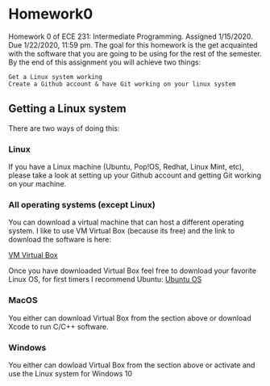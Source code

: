 # Homework0
Homework 0 of ECE 231: Intermediate Programming. Assigned 1/15/2020. Due 1/22/2020, 11:59 pm.
The goal for this homework is the get acquainted with the software that you are going to be using for the rest of the semester. By the end of this assignment you will achieve two things:

    Get a Linux system working
    Create a Github account & have Git working on your linux system
  
  
## Getting a Linux system
There are two ways of doing this:
### Linux
If you have a Linux machine (Ubuntu, Pop!OS, Redhat, Linux Mint, etc), please take a look at setting up your Github account and getting Git working on your machine.
### All operating systems (except Linux)
You can download a virtual machine that can host a different operating system. I like to use VM Virtual Box (because its free) and the link to download the software is here:

[VM Virtual Box](https://www.virtualbox.org/wiki/Downloads)

Once you have downloaded Virtual Box feel free to download your favorite Linux OS, for first timers I recommend Ubuntu:
[Ubuntu OS](https://ubuntu.com/download)
### MacOS
You either can download Virtual Box from the section above or download Xcode to run C/C++ software.

### Windows
You either can dowload Virtual Box from the section above or activate and use the Linux system for Windows 10
